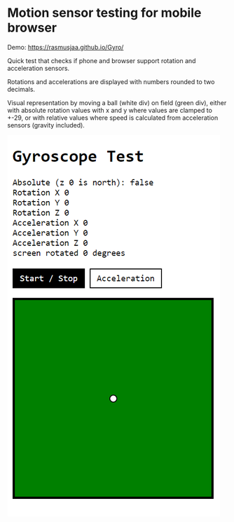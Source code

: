 # Motion sensor testing for mobile browser

Demo: https://rasmusjaa.github.io/Gyro/

Quick test that checks if phone and browser support rotation and acceleration sensors.

Rotations and accelerations are displayed with numbers rounded to two decimals.

Visual representation by moving a ball (white div) on field (green div), either with absolute rotation values with x and y where values are clamped to +-29, or with relative values where speed is calculated from acceleration sensors (gravity included).

![Screenshot](/screenshot.png)
